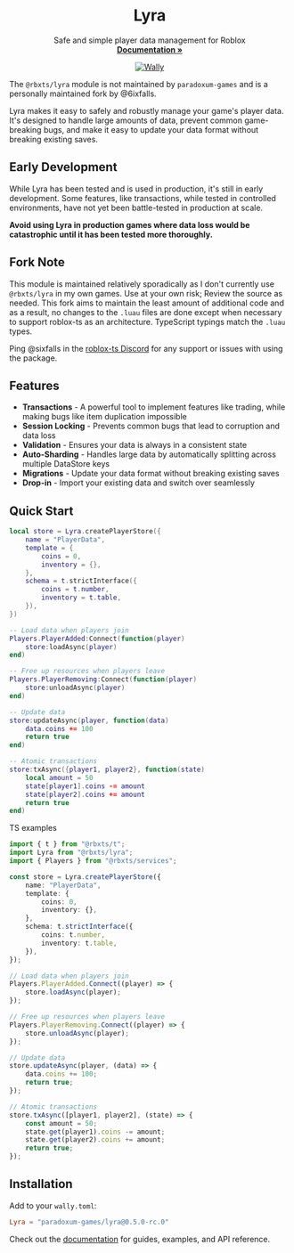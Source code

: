 <p align="center">
  <h1 align="center">Lyra</h1>
  <p align="center">
    Safe and simple player data management for Roblox
    <br />
    <a href="https://paradoxum-games.github.io/lyra/"><strong>Documentation »</strong></a>
  </p>
</p>

<div align="center">

[![Wally](https://img.shields.io/badge/Wally-Package-orange?style=for-the-badge)](https://wally.run/package/paradoxum-games/lyra)

</div>

The `@rbxts/lyra` module is not maintained by `paradoxum-games` and is a personally maintained fork by @6ixfalls.

Lyra makes it easy to safely and robustly manage your game's player data. It's designed to handle large amounts of data, prevent common game-breaking bugs, and make it easy to update your data format without breaking existing saves.

## Early Development

While Lyra has been tested and is used in production, it's still in early development. Some features, like transactions, while tested in controlled environments, have not yet been battle-tested in production at scale.

**Avoid using Lyra in production games where data loss would be catastrophic until it has been tested more thoroughly.**

## Fork Note

This module is maintained relatively sporadically as I don't currently use `@rbxts/lyra` in my own games. Use at your own risk; Review the source as needed.
This fork aims to maintain the least amount of additional code and as a result, no changes to the `.luau` files are done except when necessary to support roblox-ts as an architecture. TypeScript typings match the `.luau` types.

Ping @sixfalls in the [roblox-ts Discord](https://discord.roblox-ts.com/) for any support or issues with using the package.

## Features

- **Transactions** - A powerful tool to implement features like trading, while making bugs like item duplication impossible
- **Session Locking** - Prevents common bugs that lead to corruption and data loss
- **Validation** - Ensures your data is always in a consistent state
- **Auto-Sharding** - Handles large data by automatically splitting across multiple DataStore keys
- **Migrations** - Update your data format without breaking existing saves
- **Drop-in** - Import your existing data and switch over seamlessly

## Quick Start

```lua
local store = Lyra.createPlayerStore({
    name = "PlayerData",
    template = {
        coins = 0,
        inventory = {},
    },
    schema = t.strictInterface({
        coins = t.number,
        inventory = t.table,
    }),
})

-- Load data when players join
Players.PlayerAdded:Connect(function(player)
    store:loadAsync(player)
end)

-- Free up resources when players leave
Players.PlayerRemoving:Connect(function(player)
    store:unloadAsync(player)
end)

-- Update data
store:updateAsync(player, function(data)
    data.coins += 100
    return true
end)

-- Atomic transactions
store:txAsync({player1, player2}, function(state)
    local amount = 50
    state[player1].coins -= amount
    state[player2].coins += amount
    return true
end)
```
TS examples
```ts
import { t } from "@rbxts/t";
import Lyra from "@rbxts/lyra";
import { Players } from "@rbxts/services";

const store = Lyra.createPlayerStore({
    name: "PlayerData",
    template: {
        coins: 0,
        inventory: {},
    },
    schema: t.strictInterface({
        coins: t.number,
        inventory: t.table,
    }),
});

// Load data when players join
Players.PlayerAdded.Connect((player) => {
    store.loadAsync(player);
});

// Free up resources when players leave
Players.PlayerRemoving.Connect((player) => {
    store.unloadAsync(player);
});

// Update data
store.updateAsync(player, (data) => {
    data.coins += 100;
    return true;
});

// Atomic transactions
store.txAsync([player1, player2], (state) => {
    const amount = 50;
    state.get(player1).coins -= amount;
    state.get(player2).coins += amount;
    return true;
});
```

## Installation

Add to your `wally.toml`:
```toml
Lyra = "paradoxum-games/lyra@0.5.0-rc.0"
```

Check out the [documentation](https://paradoxum-games.github.io/lyra/) for guides, examples, and API reference.
